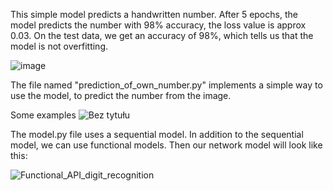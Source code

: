 This simple model predicts a handwritten number. After 5 epochs, 
the model predicts the number with 98% accuracy, the loss value is approx 0.03.
On the test data, we get an accuracy of 98%, which tells us that the model is not overfitting.

![image](https://user-images.githubusercontent.com/83333798/137344235-4486105a-08cb-4ab2-86cf-76aea23ae69c.png)

The file named "prediction_of_own_number.py" implements a simple way to use the model,
to predict the number from the image.

Some examples
![Bez tytułu](https://user-images.githubusercontent.com/83333798/137346272-3bbdcc07-033a-4b59-8f8a-d2eddcd64120.png)

The model.py file uses a sequential model. In addition to the sequential model, we can use functional models. 
Then our network model will look like this: 

![Functional_API_digit_recognition](https://user-images.githubusercontent.com/83333798/141283858-5f840931-dc6b-4b19-a577-c64ca6cf108f.png)
